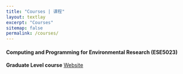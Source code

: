 ```yaml
---
title: "Courses | 课程"
layout: textlay
excerpt: "Courses"
sitemap: false
permalink: /courses/
---
```


#### Computing and Programming for Environmental Research (ESE5023)

<b>Graduate Level course</b> [Website](https://zhu-group.github.io/ese5023)  

